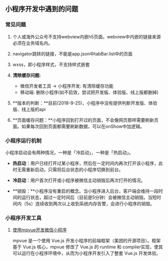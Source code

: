 ## 小程序开发中遇到的问题

### 常见问题

1. 个人或海外公众号不支持webview内嵌h5页面。webview中内嵌的链接来源必须在业务域名内。

2. navigator跳转的链接，不能是app.json中tabBar.list中的页面  
3. wxss，即小程序样式，不支持样式嵌套  

4. **清除缓存问题:**  
   * 微信开发者工具 -> 小程序开发: 有清除缓存功能  
   * 移动端: 删除小程序(如不启效，尝试把开发版、体验版、线上版都删掉)  

5. **版本的判断：**目前(2018-9-25)，小程序中没有提供判断开发版、体验版、线上版的api  
6. **页面缓存问题：**小程序回到打开过的页面，不会像网页那样需要刷新页面。如果每次回到页面都需要刷新数据，可以在onShow中加逻辑。  



### 小程序运行机制

小程序启动会有两种情况，一种是「冷启动」，一种是「热启动」。  

* **热启动**：用户已经打开过某小程序，然后在一定时间内再次打开该小程序，此时无需重新启动，只需将后台状态的小程序切换到前台。  
* **冷启动**：用户首次打开或小程序被微信主动销毁后再次打开的情况。  

* **销毁：**小程序没有重启的概念。当小程序进入后台，客户端会维持一段时间的运行状态，超过一定时间后（目前是5分钟）会被微信主动销毁。当短时间内（5s）连续收到两次以上收到系统内存告警，会进行小程序的销毁。  



### 小程序开发工具

1. [使用mpvue开发微信小程序](https://juejin.im/post/5afa81a26fb9a07aa5427377) 

   mpvue 是一个使用 Vue.js 开发小程序的前端框架（美团的开源项目）。框架基于 Vue.js 核心，mpvue 修改了 Vue.js 的 runtime 和 compiler实现，使其可以运行在小程序环境中，从而为小程序开发引入了整套 Vue.js 开发体验。  
